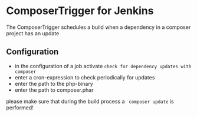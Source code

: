 ComposerTrigger for Jenkins
===========================

The ComposerTrigger schedules a build when a dependency in a composer project has an update

Configuration
-------------
* in the configuration of a job activate ``check for dependency updates with composer``
* enter a cron-expression to check periodically for updates
* enter the path to the php-binary
* enter the path to composer.phar

please make sure that during the build process a `` composer update`` is performed!


